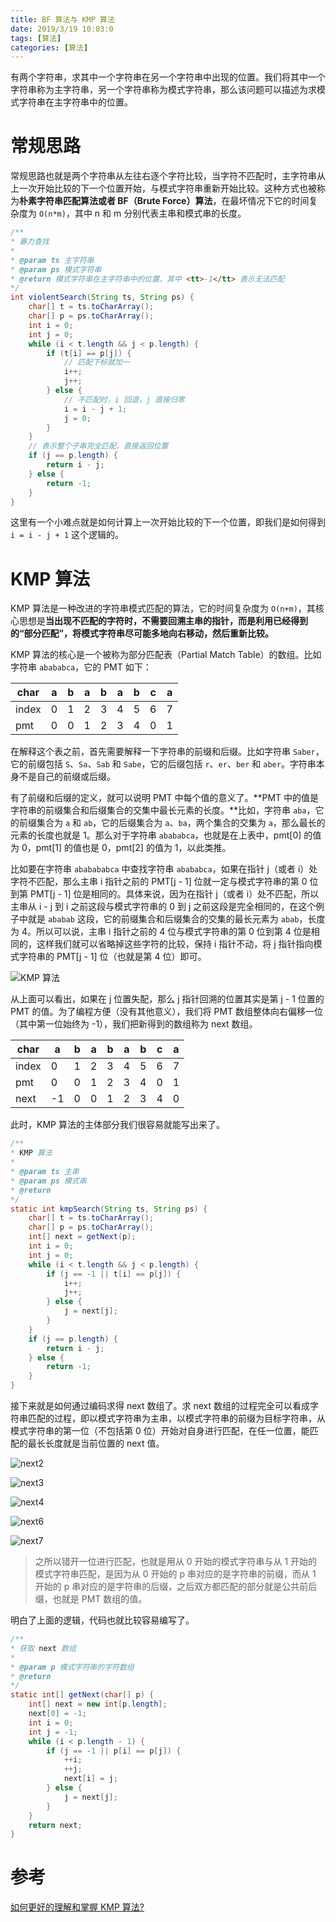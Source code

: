 ```yaml
---
title: BF 算法与 KMP 算法
date: 2019/3/19 10:03:0
tags: [算法]
categories: [算法]
---
```

有两个字符串，求其中一个字符串在另一个字符串中出现的位置。我们将其中一个字符串称为主字符串，另一个字符串称为模式字符串，那么该问题可以描述为求模式字符串在主字符串中的位置。  

<!--more-->  

# 常规思路
常规思路也就是两个字符串从左往右逐个字符比较，当字符不匹配时，主字符串从上一次开始比较的下一个位置开始，与模式字符串重新开始比较。这种方式也被称为**朴素字符串匹配算法或者 BF（Brute Force）算法**，在最坏情况下它的时间复杂度为 `O(n*m)`，其中 n 和 m 分别代表主串和模式串的长度。  

```java
/**
* 暴力查找
*
* @param ts 主字符串
* @param ps 模式字符串
* @return 模式字符串在主字符串中的位置，其中 <tt>-1</tt> 表示无法匹配
*/
int violentSearch(String ts, String ps) {
    char[] t = ts.toCharArray();
    char[] p = ps.toCharArray();
    int i = 0;
    int j = 0;
    while (i < t.length && j < p.length) {
        if (t[i] == p[j]) {
            // 匹配下标就加一
            i++;
            j++;
        } else {
            // 不匹配时，i 回退，j 直接归零
            i = i - j + 1;
            j = 0;
        }
    }
    // 表示整个子串完全匹配，直接返回位置
    if (j == p.length) {
        return i - j;
    } else {
        return -1;
    }
}
```

这里有一个小难点就是如何计算上一次开始比较的下一个位置，即我们是如何得到 `i = i - j + 1` 这个逻辑的。

# KMP 算法
KMP 算法是一种改进的字符串模式匹配的算法，它的时间复杂度为 `O(n+m)`，其核心思想是**当出现不匹配的字符时，不需要回溯主串的指针，而是利用已经得到的“部分匹配”，将模式字符串尽可能多地向右移动，然后重新比较。**  

KMP 算法的核心是一个被称为部分匹配表（Partial Match Table）的数组。比如字符串 `abababca`，它的 PMT 如下：  

| char | a | b | a | b | a | b | c | a |
| - | - | - | - | - | - | - | - | - |
| index | 0 | 1 | 2 | 3 | 4 | 5 | 6 | 7 |
| pmt | 0 | 0 | 1 | 2 | 3 | 4 | 0 | 1 |

在解释这个表之前，首先需要解释一下字符串的前缀和后缀。比如字符串 `Saber`，它的前缀包括 `S`、`Sa`、`Sab` 和 `Sabe`，它的后缀包括 `r`、`er`、`ber` 和 `aber`。字符串本身不是自己的前缀或后缀。  

有了前缀和后缀的定义，就可以说明 PMT 中每个值的意义了。**PMT 中的值是字符串的前缀集合和后缀集合的交集中最长元素的长度。**比如，字符串 `aba`，它的前缀集合为 `a` 和 `ab`，它的后缀集合为 `a`、`ba`，两个集合的交集为 `a`，那么最长的元素的长度也就是 1。那么对于字符串 `abababca`，也就是在上表中，pmt[0] 的值为 0，pmt[1] 的值也是 0，pmt[2] 的值为 1，以此类推。  

比如要在字符串 `ababababca` 中查找字符串 `abababca`，如果在指针 j（或者 i）处字符不匹配，那么主串 i 指针之前的 PMT[j - 1] 位就一定与模式字符串的第 0 位到第 PMT[j - 1] 位是相同的。具体来说，因为在指针 j（或者 i）处不匹配，所以主串从 i - j 到 i 之前这段与模式字符串的 0 到 j 之前这段是完全相同的，在这个例子中就是 `ababab` 这段，它的前缀集合和后缀集合的交集的最长元素为 `abab`，长度为 4。所以可以说，主串 i 指针之前的 4 位与模式字符串的第 0 位到第 4 位是相同的，这样我们就可以省略掉这些字符的比较，保持 i 指针不动，将 j 指针指向模式字符串的 PMT[j - 1] 位（也就是第 4 位）即可。  

![KMP 算法](https://img.nekolr.com/images/2019/06/18/Qlw.png)

从上面可以看出，如果在 j 位置失配，那么 j 指针回溯的位置其实是第 j - 1 位置的 PMT 的值。为了编程方便（没有其他意义），我们将 PMT 数组整体向右偏移一位（其中第一位始终为 -1），我们把新得到的数组称为 next 数组。  

| char | a | b | a | b | a | b | c | a |
| - | - | - | - | - | - | - | - | - |
| index | 0 | 1 | 2 | 3 | 4 | 5 | 6 | 7 |
| pmt | 0 | 0 | 1 | 2 | 3 | 4 | 0 | 1 |
| next | -1 | 0 | 0 | 1 | 2 | 3 | 4 | 0 |

此时，KMP 算法的主体部分我们很容易就能写出来了。  

```java
/**
* KMP 算法
*
* @param ts 主串
* @param ps 模式串
* @return
*/
static int kmpSearch(String ts, String ps) {
    char[] t = ts.toCharArray();
    char[] p = ps.toCharArray();
    int[] next = getNext(p);
    int i = 0;
    int j = 0;
    while (i < t.length && j < p.length) {
        if (j == -1 || t[i] == p[j]) {
            i++;
            j++;
        } else {
            j = next[j];
        }
    }
    if (j == p.length) {
        return i - j;
    } else {
        return -1;
    }
}
```

接下来就是如何通过编码求得 next 数组了。求 next 数组的过程完全可以看成字符串匹配的过程，即以模式字符串为主串，以模式字符串的前缀为目标字符串，从模式字符串的第一位（不包括第 0 位）开始对自身进行匹配，在任一位置，能匹配的最长长度就是当前位置的 next 值。  

![next2](https://img.nekolr.com/images/2019/06/18/qKM.png)

![next3](https://img.nekolr.com/images/2019/06/18/vGY.png)

![next4](https://img.nekolr.com/images/2019/06/18/DYk.png)

![next6](https://img.nekolr.com/images/2019/06/18/7Om.png)

![next7](https://img.nekolr.com/images/2019/06/18/jN4.png)

> 之所以错开一位进行匹配，也就是用从 0 开始的模式字符串与从 1 开始的模式字符串匹配，是因为从 0 开始的 p 串对应的是字符串的前缀，而从 1 开始的 p 串对应的是字符串的后缀，之后双方都匹配的部分就是公共前后缀，也就是 PMT 数组的值。  

明白了上面的逻辑，代码也就比较容易编写了。  

```java
/**
* 获取 next 数组
*
* @param p 模式字符串的字符数组
* @return
*/
static int[] getNext(char[] p) {
    int[] next = new int[p.length];
    next[0] = -1;
    int i = 0;
    int j = -1;
    while (i < p.length - 1) {
        if (j == -1 || p[i] == p[j]) {
            ++i;
            ++j;
            next[i] = j;
        } else {
            j = next[j];
        }
    }
    return next;
}
```

# 参考

[如何更好的理解和掌握 KMP 算法?](https://www.zhihu.com/question/21923021)
